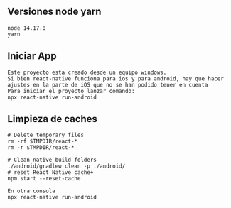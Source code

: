 ## Versiones node yarn
    node 14.17.0
    yarn 

## Iniciar App
    Este proyecto esta creado desde un equipo windows.
    Si bien react-native funciona para ios y para android, hay que hacer ajustes en la parte de iOS que no se han podido tener en cuenta 
    Para iniciar el proyecto lanzar comando:
    npx react-native run-android

## Limpieza de caches

    # Delete temporary files
    rm -rf $TMPDIR/react-*
    rm -r $TMPDIR/react-*

    # Clean native build folders
    ./android/gradlew clean -p ./android/
    # reset React Native cache+
    npm start --reset-cache

    En otra consola
    npx react-native run-android

